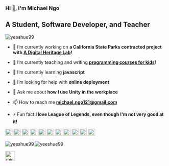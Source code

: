 ### Hi 👋, I'm Michael Ngo

## A Student, Software Developer, and Teacher
<p align="left"> <img src="https://komarev.com/ghpvc/?username=yeeshue99" alt="yeeshue99" /> </p>

- 🔭 I’m currently working on **a California State Parks contracted project with [A Digital Heritage Lab][hivelab]!**

- 🏫 I’m currently teaching and writing **[programming courses for kids][IDTech]!**

- 🌱 I’m currently learning **javascript**

- 🤝 I’m looking for help with **online deployment**

- 💬 Ask me about **how I use Unity in the workplace**

- 📫 How to reach me **michael.ngo121@gmail.com**

- ⚡ Fun fact **I love League of Legends, even though I'm not very good at it!**

<p align="left"><img src="https://devicons.github.io/devicon/devicon.git/icons/c/c-original.svg" alt="c" width="22" height="22"/> <img src="https://devicons.github.io/devicon/devicon.git/icons/cplusplus/cplusplus-original.svg" alt="cplusplus" width="22" height="22"/> <img src="https://devicons.github.io/devicon/devicon.git/icons/csharp/csharp-original.svg" alt="csharp" width="22" height="22"/> <img src="https://devicons.github.io/devicon/devicon.git/icons/dot-net/dot-net-original-wordmark.svg" alt="dotnet" width="22" height="22"/> <img src="https://www.vectorlogo.zone/logos/git-scm/git-scm-icon.svg" alt="git" width="22" height="22"/> <img src="https://devicons.github.io/devicon/devicon.git/icons/java/java-original-wordmark.svg" alt="java" width="22" height="22"/> <img src="https://devicons.github.io/devicon/devicon.git/icons/linux/linux-original.svg" alt="linux" width="22" height="22"/> <img src="https://www.vectorlogo.zone/logos/opencv/opencv-icon.svg" alt="opencv" width="22" height="22"/> <img src="https://devicons.github.io/devicon/devicon.git/icons/python/python-original.svg" alt="python" width="22" height="22"/> <img src="https://www.vectorlogo.zone/logos/sketchapp/sketchapp-icon.svg" alt="sketch" width="22" height="22"/> <img src="https://www.vectorlogo.zone/logos/tensorflow/tensorflow-icon.svg" alt="tensorflow" width="22" height="22"/></p><p><img align="left" src="https://github-readme-stats.vercel.app/api/top-langs/?username=yeeshue99&layout=compact&hide=html" alt="yeeshue99" /></p>

<p>&nbsp;<img align="left" src="https://github-readme-stats.vercel.app/api?username=yeeshue99&show_icons=true" alt="yeeshue99" /></p>

<p align="left">
<a href="https://linkedin.com/in/michael-s-ngo" target="blank"><img align="left" src="https://cdn.jsdelivr.net/npm/simple-icons@3.0.1/icons/linkedin.svg" alt="michael-s-ngo" height="30" width="30" /></a>
</p>

[hivelab]: https://sites.ucmerced.edu/nlercari/hive-lab
[IDTech]: https://www.idtech.com
